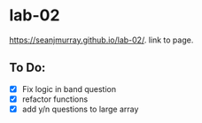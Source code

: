 # lab-02
 
  https://seanjmurray.github.io/lab-02/. link to page.
 
## To Do:
- [x] Fix logic in band question
- [x] refactor functions
- [x] add y/n questions to large array
